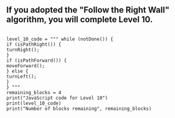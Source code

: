 ## If you adopted the "Follow the Right Wall" algorithm, you will complete Level 10. 

````

level_10_code = """ while (notDone()) {
if (isPathRight()) {
turnRight();
}
if (isPathForward()) {
moveForward();
} else {
turnLeft();
}
} """
remaining_blocks = 4
print("JavaScript code for Level 10")
print(level_10_code)
print("Number of blocks remaining", remaining_blocks)

````
